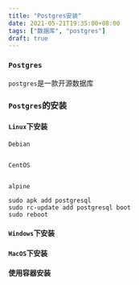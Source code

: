```yaml
---
title: "Postgres安装"
date: 2021-05-21T19:35:00+08:00
tags: ["数据库", "postgres"]
draft: true
---
```


### `Postgres`

`postgres`是一款开源数据库

### `Postgres`的安装

#### `Linux`下安装

`Debian`

```
```

`CentOS`

```
```

`alpine`

```
sudo apk add postgresql
sudo rc-update add postgresql boot
sudo reboot
```

#### `Windows`下安装

#### `MacOS`下安装

#### 使用容器安装
